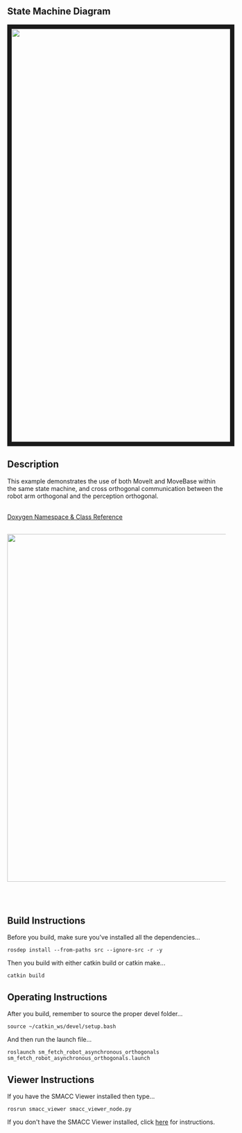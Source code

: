  <h2>State Machine Diagram</h2>
<img src="https://github.com/reelrbtx/SMACC/blob/master/smacc_sm_reference_library/sm_fetch_robot_asynchronous_orthogonals/docs/smacc_state_machine_20200714-150153.dot.svg" width="950" align="center" border="10"/> 

<h2>Description</h2> This example demonstrates the use of both MoveIt and MoveBase within the same state machine, and cross orthogonal communication between the robot arm orthogonal and the perception orthogonal.<br></br>
 
 <a href="https://reelrbtx.github.io/SMACC_Documentation/master/html/namespacesm__moveit.html">Doxygen Namespace & Class Reference</a> 
<br></br>
 <p align="center">
 <img src="https://github.com/reelrbtx/SMACC/blob/master/smacc_sm_reference_library/sm_fetch_robot_asynchronous_orthogonals/docs/sm_fetch_robot_asynchronous_orthogonals.JPG" width="800"/> 
 </p>
 <br></br>
 
 <h2>Build Instructions</h2>
Before you build, make sure you've installed all the dependencies...

```
rosdep install --from-paths src --ignore-src -r -y 
```

Then you build with either catkin build or catkin make...

```
catkin build
```

<h2>Operating Instructions</h2>
After you build, remember to source the proper devel folder...

```
source ~/catkin_ws/devel/setup.bash
```

And then run the launch file...

```
roslaunch sm_fetch_robot_asynchronous_orthogonals sm_fetch_robot_asynchronous_orthogonals.launch
```

<h2>Viewer Instructions</h2>
If you have the SMACC Viewer installed then type...

```
rosrun smacc_viewer smacc_viewer_node.py
``` 

If you don't have the SMACC Viewer installed, click <a href="http://smacc.ninja/smacc-viewer/">here</a> for instructions.

